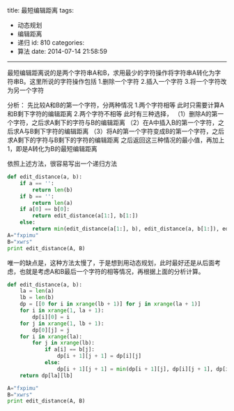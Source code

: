 title: 最短编辑距离
tags:
  - 动态规划
  - 编辑距离
  - 递归
id: 810
categories:
  - 算法
date: 2014-07-14 21:58:59
---

最短编辑距离说的是两个字符串A和B，求用最少的字符操作将字符串A转化为字符串B。这里所说的字符操作包括
1.删除一个字符
2.插入一个字符
3.将一个字符改为另一个字符

分析：
先比较A和B的第一个字符，分两种情况
1.两个字符相等
此时只需要计算A和B剩下字符的编辑距离
2.两个字符不相等
此时有三种选择，
（1）删除A的第一个字符，之后求A剩下的字符与B的编辑距离
（2）在A中插入B的第一个字符，之后求A与B剩下字符的编辑距离
（3）将A的第一个字符变成B的第一个字符，之后求A剩下的字符与B剩下的字符的编辑距离
之后返回这三种情况的最小值，再加上1，即是A转化为B的最短编辑距离

依照上述方法，很容易写出一个递归方法
``` python
def edit_distance(a, b):
    if a == '':
        return len(b)
    if b == '':
        return len(a)
    if a[0] == b[0]:
        return edit_distance(a[1:], b[1:])
    else:
        return min(edit_distance(a[1:], b), edit_distance(a, b[1:]), edit_distance(a[1:], b[1:])) + 1
A="fxpimu"
B="xwrs"    
print edit_distance(A, B)
```
唯一的缺点是，这种方法太慢了，于是想到用动态规划，此时最好还是从后面考虑，也就是考虑A和B最后一个字符的相等情况，再根据上面的分析计算。
``` python
def edit_distance(a, b):
    la = len(a)
    lb = len(b)
    dp = [[0 for i in xrange(lb + 1)] for j in xrange(la + 1)]
    for i in xrange(1, la + 1):
        dp[i][0] = i
    for j in xrange(1, lb + 1):
        dp[0][j] = j
    for i in xrange(la):
        for j in xrange(lb):
            if a[i] == b[j]:
                dp[i + 1][j + 1] = dp[i][j]
            else:
                dp[i + 1][j + 1] = min(dp[i + 1][j], dp[i][j + 1], dp[i][j]) + 1
    return dp[la][lb]

A="fxpimu"
B="xwrs"
print edit_distance(A, B)
```
